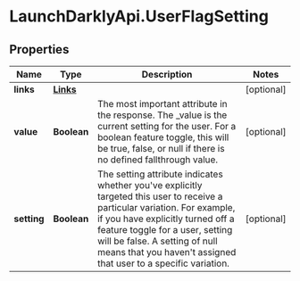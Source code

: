 # LaunchDarklyApi.UserFlagSetting

## Properties
Name | Type | Description | Notes
------------ | ------------- | ------------- | -------------
**links** | [**Links**](Links.md) |  | [optional] 
**value** | **Boolean** | The most important attribute in the response. The _value is the current setting for the user. For a boolean feature toggle, this will be true, false, or null if there is no defined fallthrough value. | [optional] 
**setting** | **Boolean** | The setting attribute indicates whether you've explicitly targeted this user to receive a particular variation. For example, if you have explicitly turned off a feature toggle for a user, setting will be false. A setting of null means that you haven't assigned that user to a specific variation. | [optional] 


